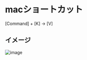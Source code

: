 # macショートカット
[Command] + [K] → [V]

## イメージ
![image](https://user-images.githubusercontent.com/45380191/136417258-040521a4-a2f3-48a7-8590-3a7374e8163a.png)
